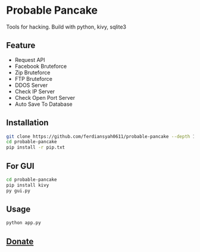 # Probable Pancake

Tools for hacking. Build with python, kivy, sqlite3

## Feature

- Request API
- Facebook Bruteforce
- Zip Bruteforce
- FTP Bruteforce
- DDOS Server
- Check IP Server
- Check Open Port Server
- Auto Save To Database

## Installation

```bash
git clone https://github.com/ferdiansyah0611/probable-pancake --depth 1
cd probable-pancake
pip install -r pip.txt
```

## For GUI

```bash
cd probable-pancake
pip install kivy
py gui.py
```

## Usage

```bash
python app.py
```

## [Donate](https://commerce.coinbase.com/checkout/e9bc198a-71b3-498b-88bf-b1394c207e70)